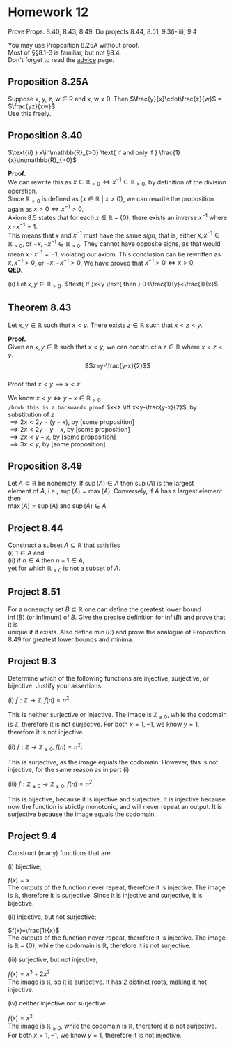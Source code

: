 # Homework 12
Prove Props. 8.40, 8.43, 8.49. Do projects 8.44, 8.51, 9.3(i-iii), 9.4

You may use Proposition 8.25A without proof.  
Most of §§8.1-3 is familiar, but not §8.4.  
Don't forget to read the [advice](https://people.math.binghamton.edu/zaslav/330.S25/adv.html#8.25A) page.  

## Proposition 8.25A  
Suppose x, y, z, w ∈ R and x, w ≠ 0. Then $\frac{y}{x}\cdot\frac{z}{w}$ = $\frac{yz}{xw}$.  
Use this freely.  

## Proposition 8.40  
$\text{(i) } x\in\mathbb{R}_{>0} \text{ if and only if } \frac{1}{x}\in\mathbb{R}_{>0}$  

**Proof.**  
We can rewrite this as $x\in\mathbb{R}_{>0}\iff x^{-1}\in\mathbb{R}_{>0}$, by definition of the division operation.  
Since $\mathbb{R}_{>0}$ is defined as $\{x \in\mathbb{R}\text{ | } x > 0\}$, we can rewrite the proposition again as $x>0\iff x^{-1}>0$.  
Axiom 8.5 states that for each $x\in\mathbb{R}-\{0\}$, there exists an inverse $x^{-1}$ where $x\cdot x^{-1}=1$.  
This means that $x$ and $x^{-1}$ must have the same *sign*, that is, either $x, x^{-1}\in\mathbb{R}_{>0}$, or $-x, -x^{-1}\in\mathbb{R}_{>0}$. They cannot have opposite signs, as that would mean $x\cdot x^{-1}=-1$, violating our axiom. This conclusion can be rewritten as $x, x^{-1}>0$, or $-x, -x^{-1}>0$. We have proved that $x^{-1}>0\iff x>0$.  
**QED.**  

$\text{(ii) }$ Let $x,y\in\mathbb{R}_{>0}$. $\text{ If }x<y \text{ then } 0<\frac{1}{y}<\frac{1}{x}$.  



## Theorem 8.43  
$\text{Let } x, y \in \mathbb{R} \text{ such that } x < y. \text{ There exists } z \in \mathbb{R} \text{ such that } x < z < y.$  

**Proof.**  
Given an $x, y \in \mathbb{R} \text{ such that } x < y$, we can construct a $z\in\mathbb{R}$ where $x < z < y$.  
$$z=y-\frac{y-x}{2}$$  
Proof that $x<y\implies x<z$:  

We know $x<y \iff y-x\in\mathbb{R}_{>0}$  
`/bruh this is a backwards proof`
$x<z \iff x<y-\frac{y-x}{2}$, by substitution of $z$  
$\implies 2x<2y-(y-x)$, by [some proposition]  
$\implies 2x<2y-y-x$, by [some proposition]  
$\implies 2x<y-x$, by [some proposition]  
$\implies 3x<y$, by [some proposition]  

## Proposition 8.49  
$\text{Let } A \subset \mathbb{R} \text{ be nonempty. If } \sup(A) \in A \text{ then } \sup(A) \text{ is the largest}$  
$\text{element of } A\text{, i.e., } \sup(A) = \max(A)\text{. Conversely, if } A \text{ has a largest element then}$  
$\max(A) = \sup(A) \text{ and } \sup(A) \in A\text{.}$  

## Project 8.44
$\text{Construct a subset } A \subseteq \mathbb{R} \text{ that satisfies}$  
$\text{(i) } 1 \in A \text{ and}$  
$\text{(ii) if } n \in A \text{ then } n + 1 \in A\text{,}$  
$\text{yet for which } \mathbb{R}_{>0} \text{ is not a subset of } A\text{.}$    

## Project 8.51  
$\text{For a nonempty set } B \subseteq \mathbb{R} \text{ one can define the greatest lower bound}$  
$\inf(B) \text{ (or infimum) of } B\text{. Give the precise definition for } \inf(B) \text{ and prove that it is}$  
$\text{unique if it exists. Also define } \min(B) \text{ and prove the analogue of Proposition 8.49}$
$\text{for greatest lower bounds and minima.}$  

## Project 9.3  
$\text{Determine which of the following functions are injective, surjective, or bijective. Justify your assertions.}$  

$\text{(i) } f : \mathbb{Z} \to \mathbb{Z}, f(n) = n^2\text{.}$  

This is neither surjective or injective. The image is $\mathbb{Z}_{\geq0}$, while the codomain is $\mathbb{Z}$, therefore it is not surjective.  For both $x=1,-1$, we know $y=1$, therefore it is not injective.  

$\text{(ii) } f : \mathbb{Z} \to \mathbb{Z}_{\geq 0}, f(n) = n^2\text{.}$  

This is surjective, as the image equals the codomain. However, this is not injective, for the same reason as in part $\text{(i)}$.  

$\text{(iii) } f : \mathbb{Z}_{\geq 0} \to \mathbb{Z}_{\geq 0}, f(n) = n^2\text{.}$    

This is bijective, because it is injective and surjective.  It is injective because now the function is strictly monotonic, and will never repeat an output. It is surjective because the image equals the codomain.  

## Project 9.4
$\text{Construct (many) functions that are}$  

$\text{(i) bijective;}$  

$f(x)=x$  
The outputs of the function never repeat, therefore it is injective. The image is $\mathbb{R}$, therefore it is surjective. Since it is injective and surjective, it is bijective.  

$\text{(ii) injective, but not surjective;}$  

$f(x)=\frac{1}{x}$  
The outputs of the function never repeat, therefore it is injective. The image is $\mathbb{R}-\{0\}$, while the codomain is $\mathbb{R}$, therefore it is not surjective.  

$\text{(iii) surjective, but not injective;}$  

$f(x)=x^{3}+2x^{2}$  
The image is $\mathbb{R}$, so it is surjective. It has 2 distinct roots, making it not injective. 

$\text{(iv) neither injective nor surjective.}$  

$f(x)=x^2$  
The image is $\mathbb{R}_{\geq0}$, while the codomain is $\mathbb{R}$, therefore it is not surjective.  For both $x=1,-1$, we know $y=1$, therefore it is not injective.  